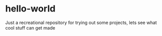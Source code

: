 # hello-world
Just a recreational repository for trying out some projects, lets see what cool stuff can get made
